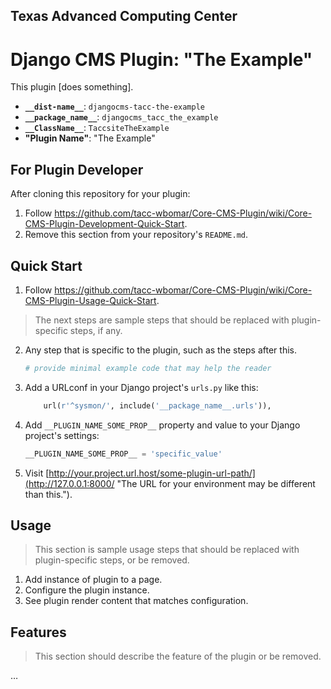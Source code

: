 ## Texas Advanced Computing Center
# Django CMS Plugin: "The Example"

This plugin [does something].

- __`__dist-name__`__: `djangocms-tacc-the-example`
- __`__package_name__`__: `djangocms_tacc_the_example`
- __`__ClassName__`__: `TaccsiteTheExample`
- __"Plugin Name"__: "The Example"

## For Plugin Developer

After cloning this repository for your plugin:

1. Follow https://github.com/tacc-wbomar/Core-CMS-Plugin/wiki/Core-CMS-Plugin-Development-Quick-Start.
2. Remove this section from your repository's `README.md`.


## Quick Start

1. Follow https://github.com/tacc-wbomar/Core-CMS-Plugin/wiki/Core-CMS-Plugin-Usage-Quick-Start.

> The next steps are sample steps that should be replaced with plugin-specific steps, if any.

2. Any step that is specific to the plugin, such as the steps after this.

    ```python
    # provide minimal example code that may help the reader
    ```

3. Add a URLconf in your Django project's `urls.py` like this:

    ```python
        url(r'^sysmon/', include('__package_name__.urls')),
    ```

4. Add `__PLUGIN_NAME_SOME_PROP__` property and value to your Django project's settings:

    ```python
    __PLUGIN_NAME_SOME_PROP__ = 'specific_value'
    ```

5. Visit [http://your.project.url.host/some-plugin-url-path/](http://127.0.0.1:8000/ "The URL for your environment may be different than this.").

## Usage

> This section is sample usage steps that should be replaced with plugin-specific steps, or be removed.

1. Add instance of plugin to a page.
1. Configure the plugin instance.
1. See plugin render content that matches configuration.

## Features

> This section should describe the feature of the plugin or be removed.

…
